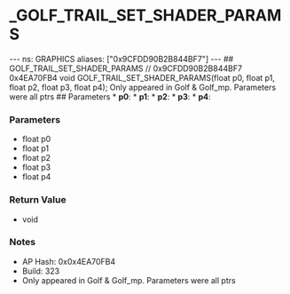 # _GOLF_TRAIL_SET_SHADER_PARAMS

--- ns: GRAPHICS aliases: ["0x9CFDD90B2B844BF7"] --- ## GOLF_TRAIL_SET_SHADER_PARAMS  // 0x9CFDD90B2B844BF7 0x4EA70FB4 void GOLF_TRAIL_SET_SHADER_PARAMS(float p0, float p1, float p2, float p3, float p4);  Only appeared in Golf & Golf_mp. Parameters were all ptrs  ## Parameters * **p0**: * **p1**: * **p2**: * **p3**: * **p4**:

### Parameters
* float p0
* float p1
* float p2
* float p3
* float p4

### Return Value
* void

### Notes
* AP Hash: 0x0x4EA70FB4
* Build: 323
* Only appeared in Golf & Golf_mp. Parameters were all ptrs


